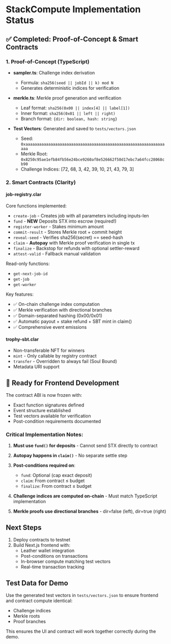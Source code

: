 # StackCompute Implementation Status

## ✅ Completed: Proof-of-Concept & Smart Contracts

### 1. Proof-of-Concept (TypeScript)
- **sampler.ts**: Challenge index derivation
  - Formula: `sha256(seed || jobId || k) mod N`
  - Generates deterministic indices for verification
  
- **merkle.ts**: Merkle proof generation and verification
  - Leaf format: `sha256(0x00 || index[4] || label[1])`
  - Inner format: `sha256(0x01 || left || right)`
  - Branch format: `{dir: boolean, hash: string}`

- **Test Vectors**: Generated and saved to `tests/vectors.json`
  - Seed: `0xaaaaaaaaaaaaaaaaaaaaaaaaaaaaaaaaaaaaaaaaaaaaaaaaaaaaaaaaaaaaaaaa`
  - Merkle Root: `0x8250c95ae1efb84fb56e24bce9260af8e526662f50d17ebc7a64fcc28068cb90`
  - Challenge Indices: [72, 68, 3, 42, 39, 10, 21, 43, 79, 3]

### 2. Smart Contracts (Clarity)

#### job-registry.clar
Core functions implemented:
- `create-job` - Creates job with all parameters including inputs-len
- `fund` - **NEW** Deposits STX into escrow (required!)
- `register-worker` - Stakes minimum amount
- `commit-result` - Stores Merkle root + commit height
- `reveal-seed` - Verifies sha256(secret) == seed-hash
- `claim` - **Autopay** with Merkle proof verification in single tx
- `finalize` - Backstop for refunds with optional settler-reward
- `attest-valid` - Fallback manual validation

Read-only functions:
- `get-next-job-id`
- `get-job`
- `get-worker`

Key features:
- ✅ On-chain challenge index computation
- ✅ Merkle verification with directional branches
- ✅ Domain-separated hashing (0x00/0x01)
- ✅ Automatic payout + stake refund + SBT mint in claim()
- ✅ Comprehensive event emissions

#### trophy-sbt.clar
- Non-transferable NFT for winners
- `mint` - Only callable by registry contract
- `transfer` - Overridden to always fail (Soul Bound)
- Metadata URI support

## 🚀 Ready for Frontend Development

The contract ABI is now frozen with:
- Exact function signatures defined
- Event structure established
- Test vectors available for verification
- Post-condition requirements documented

### Critical Implementation Notes:

1. **Must use `fund()` for deposits** - Cannot send STX directly to contract
2. **Autopay happens in `claim()`** - No separate settle step
3. **Post-conditions required on**:
   - `fund`: Optional (cap exact deposit)
   - `claim`: From contract ≤ budget
   - `finalize`: From contract ≤ budget

4. **Challenge indices are computed on-chain** - Must match TypeScript implementation
5. **Merkle proofs use directional branches** - dir=false (left), dir=true (right)

## Next Steps

1. Deploy contracts to testnet
2. Build Next.js frontend with:
   - Leather wallet integration
   - Post-conditions on transactions
   - In-browser compute matching test vectors
   - Real-time transaction tracking

## Test Data for Demo

Use the generated test vectors in `tests/vectors.json` to ensure frontend and contract compute identical:
- Challenge indices
- Merkle roots
- Proof branches

This ensures the UI and contract will work together correctly during the demo.
